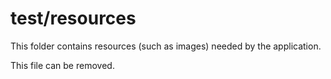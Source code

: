 # test/resources

This folder contains resources (such as images) needed by the application. 

This file can be removed.
